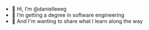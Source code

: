- 👋 Hi, I’m @danielleeeg
- 👀 I’m getting a degree in software engineering
- 💞️ And I'm wanting to share what I learn along the way

<!---
danielleeeg/danielleeeg is a ✨ special ✨ repository because its `README.md` (this file) appears on your GitHub profile.
You can click the Preview link to take a look at your changes.
--->
